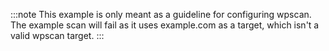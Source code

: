 <!--
SPDX-FileCopyrightText: 2021 iteratec GmbH

SPDX-License-Identifier: Apache-2.0
-->

:::note
This example is only meant as a guideline for configuring wpscan.
The example scan will fail as it uses example.com as a target, which isn't a valid wpscan target.
:::
